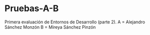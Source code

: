 # Pruebas-A-B
Primera evaluación de Entornos de Desarrollo (parte 2). A = Alejandro Sánchez Monzón B = Mireya Sánchez Pinzón
